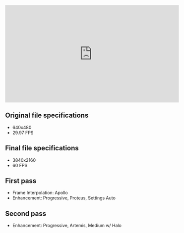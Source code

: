 <iframe width="560" height="315"
src="https://www.youtube.com/embed/MUQfKFzIOeU" 
frameborder="0" 
allow="accelerometer; autoplay; encrypted-media; gyroscope; picture-in-picture" 
allowfullscreen></iframe>

## Original file specifications
* 640x480
* 29.97 FPS

## Final file specifications
* 3840x2160
* 60 FPS

## First pass
* Frame Interpolation: Apollo
* Enhancement: Progressive, Proteus, Settings Auto

## Second pass
* Enhancement: Progressive, Artemis, Medium w/ Halo
